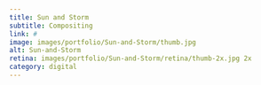 ```yaml
---
title: Sun and Storm
subtitle: Compositing
link: #
image: images/portfolio/Sun-and-Storm/thumb.jpg
alt: Sun-and-Storm
retina: images/portfolio/Sun-and-Storm/retina/thumb-2x.jpg 2x
category: digital
---
```

